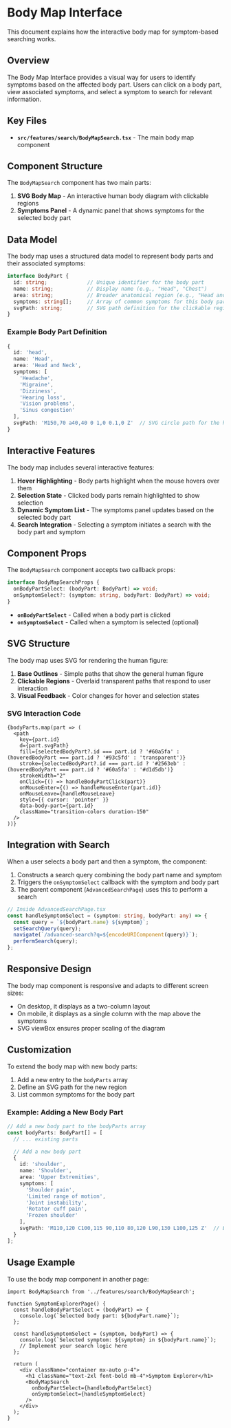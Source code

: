 # Body Map Interface

This document explains how the interactive body map for symptom-based searching works.

## Overview

The Body Map Interface provides a visual way for users to identify symptoms based on the affected body part. Users can click on a body part, view associated symptoms, and select a symptom to search for relevant information.

## Key Files

- **`src/features/search/BodyMapSearch.tsx`** - The main body map component

## Component Structure

The `BodyMapSearch` component has two main parts:

1. **SVG Body Map** - An interactive human body diagram with clickable regions
2. **Symptoms Panel** - A dynamic panel that shows symptoms for the selected body part

## Data Model

The body map uses a structured data model to represent body parts and their associated symptoms:

```typescript
interface BodyPart {
  id: string;             // Unique identifier for the body part
  name: string;           // Display name (e.g., "Head", "Chest")
  area: string;           // Broader anatomical region (e.g., "Head and Neck")
  symptoms: string[];     // Array of common symptoms for this body part
  svgPath: string;        // SVG path definition for the clickable region
}
```

### Example Body Part Definition

```typescript
{
  id: 'head',
  name: 'Head',
  area: 'Head and Neck',
  symptoms: [
    'Headache',
    'Migraine',
    'Dizziness',
    'Hearing loss',
    'Vision problems',
    'Sinus congestion'
  ],
  svgPath: 'M150,70 a40,40 0 1,0 0.1,0 Z'  // SVG circle path for the head
}
```

## Interactive Features

The body map includes several interactive features:

1. **Hover Highlighting** - Body parts highlight when the mouse hovers over them
2. **Selection State** - Clicked body parts remain highlighted to show selection
3. **Dynamic Symptom List** - The symptoms panel updates based on the selected body part
4. **Search Integration** - Selecting a symptom initiates a search with the body part and symptom

## Component Props

The `BodyMapSearch` component accepts two callback props:

```typescript
interface BodyMapSearchProps {
  onBodyPartSelect: (bodyPart: BodyPart) => void;
  onSymptomSelect?: (symptom: string, bodyPart: BodyPart) => void;
}
```

- **`onBodyPartSelect`** - Called when a body part is clicked
- **`onSymptomSelect`** - Called when a symptom is selected (optional)

## SVG Structure

The body map uses SVG for rendering the human figure:

1. **Base Outlines** - Simple paths that show the general human figure
2. **Clickable Regions** - Overlaid transparent paths that respond to user interaction
3. **Visual Feedback** - Color changes for hover and selection states

### SVG Interaction Code

```tsx
{bodyParts.map(part => (
  <path
    key={part.id}
    d={part.svgPath}
    fill={selectedBodyPart?.id === part.id ? '#60a5fa' : (hoveredBodyPart === part.id ? '#93c5fd' : 'transparent')}
    stroke={selectedBodyPart?.id === part.id ? '#2563eb' : (hoveredBodyPart === part.id ? '#60a5fa' : '#d1d5db')}
    strokeWidth="2"
    onClick={() => handleBodyPartClick(part)}
    onMouseEnter={() => handleMouseEnter(part.id)}
    onMouseLeave={handleMouseLeave}
    style={{ cursor: 'pointer' }}
    data-body-part={part.id}
    className="transition-colors duration-150"
  />
))}
```

## Integration with Search

When a user selects a body part and then a symptom, the component:

1. Constructs a search query combining the body part name and symptom
2. Triggers the `onSymptomSelect` callback with the symptom and body part
3. The parent component (`AdvancedSearchPage`) uses this to perform a search

```typescript
// Inside AdvancedSearchPage.tsx
const handleSymptomSelect = (symptom: string, bodyPart: any) => {
  const query = `${bodyPart.name} ${symptom}`;
  setSearchQuery(query);
  navigate(`/advanced-search?q=${encodeURIComponent(query)}`);
  performSearch(query);
};
```

## Responsive Design

The body map component is responsive and adapts to different screen sizes:

- On desktop, it displays as a two-column layout
- On mobile, it displays as a single column with the map above the symptoms
- SVG viewBox ensures proper scaling of the diagram

## Customization

To extend the body map with new body parts:

1. Add a new entry to the `bodyParts` array
2. Define an SVG path for the new region
3. List common symptoms for the body part

### Example: Adding a New Body Part

```typescript
// Add a new body part to the bodyParts array
const bodyParts: BodyPart[] = [
  // ... existing parts

  // Add a new body part
  {
    id: 'shoulder',
    name: 'Shoulder',
    area: 'Upper Extremities',
    symptoms: [
      'Shoulder pain',
      'Limited range of motion',
      'Joint instability',
      'Rotator cuff pain',
      'Frozen shoulder'
    ],
    svgPath: 'M110,120 C100,115 90,110 80,120 L90,130 L100,125 Z'  // Example SVG path
  }
];
```

## Usage Example

To use the body map component in another page:

```tsx
import BodyMapSearch from '../features/search/BodyMapSearch';

function SymptomExplorerPage() {
  const handleBodyPartSelect = (bodyPart) => {
    console.log(`Selected body part: ${bodyPart.name}`);
  };

  const handleSymptomSelect = (symptom, bodyPart) => {
    console.log(`Selected symptom: ${symptom} in ${bodyPart.name}`);
    // Implement your search logic here
  };

  return (
    <div className="container mx-auto p-4">
      <h1 className="text-2xl font-bold mb-4">Symptom Explorer</h1>
      <BodyMapSearch
        onBodyPartSelect={handleBodyPartSelect}
        onSymptomSelect={handleSymptomSelect}
      />
    </div>
  );
}
```
